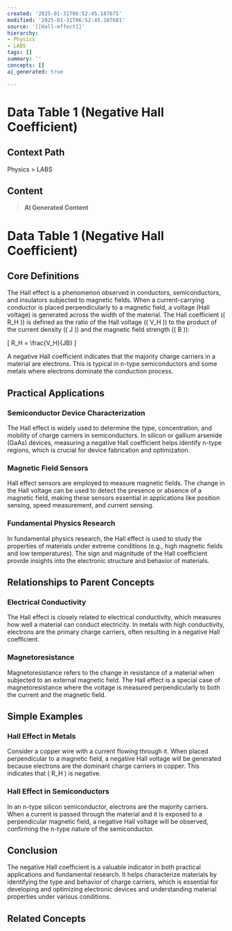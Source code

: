 ```yaml
---
created: '2025-01-31T06:52:45.187675'
modified: '2025-01-31T06:52:45.187681'
source: '[[Hall-effect]]'
hierarchy:
- Physics
- LABS
tags: []
summary: ''
concepts: []
ai_generated: true

---
```


# Data Table 1 (Negative Hall Coefficient)

## Context Path
Physics > LABS

## Content
> **AI Generated Content**
 # Data Table 1 (Negative Hall Coefficient)

## Core Definitions

The Hall effect is a phenomenon observed in conductors, semiconductors, and insulators subjected to magnetic fields. When a current-carrying conductor is placed perpendicularly to a magnetic field, a voltage (Hall voltage) is generated across the width of the material. The Hall coefficient (\( R_H \)) is defined as the ratio of the Hall voltage (\( V_H \)) to the product of the current density (\( J \)) and the magnetic field strength (\( B \)):

\[ R_H = \frac{V_H}{JB} \]

A negative Hall coefficient indicates that the majority charge carriers in a material are electrons. This is typical in n-type semiconductors and some metals where electrons dominate the conduction process.

## Practical Applications

### Semiconductor Device Characterization

The Hall effect is widely used to determine the type, concentration, and mobility of charge carriers in semiconductors. In silicon or gallium arsenide (GaAs) devices, measuring a negative Hall coefficient helps identify n-type regions, which is crucial for device fabrication and optimization.

### Magnetic Field Sensors

Hall effect sensors are employed to measure magnetic fields. The change in the Hall voltage can be used to detect the presence or absence of a magnetic field, making these sensors essential in applications like position sensing, speed measurement, and current sensing.

### Fundamental Physics Research

In fundamental physics research, the Hall effect is used to study the properties of materials under extreme conditions (e.g., high magnetic fields and low temperatures). The sign and magnitude of the Hall coefficient provide insights into the electronic structure and behavior of materials.

## Relationships to Parent Concepts

### Electrical Conductivity

The Hall effect is closely related to electrical conductivity, which measures how well a material can conduct electricity. In metals with high conductivity, electrons are the primary charge carriers, often resulting in a negative Hall coefficient.

### Magnetoresistance

Magnetoresistance refers to the change in resistance of a material when subjected to an external magnetic field. The Hall effect is a special case of magnetoresistance where the voltage is measured perpendicularly to both the current and the magnetic field.

## Simple Examples

### Hall Effect in Metals

Consider a copper wire with a current flowing through it. When placed perpendicular to a magnetic field, a negative Hall voltage will be generated because electrons are the dominant charge carriers in copper. This indicates that \( R_H \) is negative.

### Hall Effect in Semiconductors

In an n-type silicon semiconductor, electrons are the majority carriers. When a current is passed through the material and it is exposed to a perpendicular magnetic field, a negative Hall voltage will be observed, confirming the n-type nature of the semiconductor.

## Conclusion

The negative Hall coefficient is a valuable indicator in both practical applications and fundamental research. It helps characterize materials by identifying the type and behavior of charge carriers, which is essential for developing and optimizing electronic devices and understanding material properties under various conditions.

## Related Concepts
